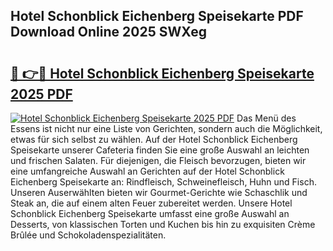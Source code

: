 ## Hotel Schonblick Eichenberg Speisekarte PDF Download Online 2025 SWXeg

# <h2><a href="http://gc7xd6.nevu.top/?p=Hotel+Schonblick+Eichenberg+Speisekarte">🔗 👉🔴 Hotel Schonblick Eichenberg Speisekarte 2025 PDF</a></h2>

[![Hotel Schonblick Eichenberg Speisekarte 2025 PDF](https://i.imgur.com/dBaPXMq.png)](http://gc7xd6.nevu.top/?p=Hotel+Schonblick+Eichenberg+Speisekarte)
Das Menü des Essens ist nicht nur eine Liste von Gerichten, sondern auch die Möglichkeit, etwas für sich selbst zu wählen. Auf der Hotel Schonblick Eichenberg Speisekarte unserer Cafeteria finden Sie eine große Auswahl an leichten und frischen Salaten. Für diejenigen, die Fleisch bevorzugen, bieten wir eine umfangreiche Auswahl an Gerichten auf der Hotel Schonblick Eichenberg Speisekarte an: Rindfleisch, Schweinefleisch, Huhn und Fisch. Unseren Auserwählten bieten wir Gourmet-Gerichte wie Schaschlik und Steak an, die auf einem alten Feuer zubereitet werden. Unsere Hotel Schonblick Eichenberg Speisekarte umfasst eine große Auswahl an Desserts, von klassischen Torten und Kuchen bis hin zu exquisiten Crème Brûlée und Schokoladenspezialitäten.
